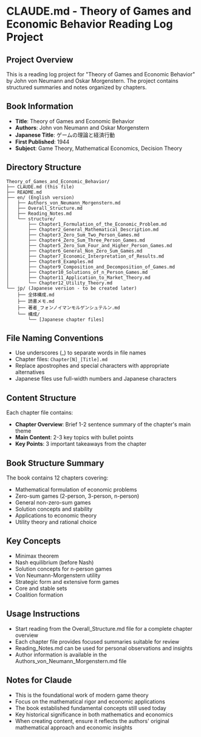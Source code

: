 # CLAUDE.md - Theory of Games and Economic Behavior Reading Log Project

## Project Overview
This is a reading log project for "Theory of Games and Economic Behavior" by John von Neumann and Oskar Morgenstern. The project contains structured summaries and notes organized by chapters.

## Book Information
- **Title**: Theory of Games and Economic Behavior
- **Authors**: John von Neumann and Oskar Morgenstern
- **Japanese Title**: ゲームの理論と経済行動
- **First Published**: 1944
- **Subject**: Game Theory, Mathematical Economics, Decision Theory

## Directory Structure
```
Theory_of_Games_and_Economic_Behavior/
├── CLAUDE.md (this file)
├── README.md
├── en/ (English version)
│   ├── Authors_von_Neumann_Morgenstern.md
│   ├── Overall_Structure.md
│   ├── Reading_Notes.md
│   └── structure/
│       ├── Chapter1_Formulation_of_the_Economic_Problem.md
│       ├── Chapter2_General_Mathematical_Description.md
│       ├── Chapter3_Zero_Sum_Two_Person_Games.md
│       ├── Chapter4_Zero_Sum_Three_Person_Games.md
│       ├── Chapter5_Zero_Sum_Four_and_Higher_Person_Games.md
│       ├── Chapter6_General_Non_Zero_Sum_Games.md
│       ├── Chapter7_Economic_Interpretation_of_Results.md
│       ├── Chapter8_Examples.md
│       ├── Chapter9_Composition_and_Decomposition_of_Games.md
│       ├── Chapter10_Solutions_of_n_Person_Games.md
│       ├── Chapter11_Application_to_Market_Theory.md
│       └── Chapter12_Utility_Theory.md
└── jp/ (Japanese version - to be created later)
    ├── 全体構成.md
    ├── 読書メモ.md
    ├── 著者_フォンノイマンモルゲンシュテルン.md
    └── 構成/
        └── [Japanese chapter files]
```

## File Naming Conventions
- Use underscores (_) to separate words in file names
- Chapter files: `Chapter[N]_[Title].md`
- Replace apostrophes and special characters with appropriate alternatives
- Japanese files use full-width numbers and Japanese characters

## Content Structure
Each chapter file contains:
- **Chapter Overview**: Brief 1-2 sentence summary of the chapter's main theme
- **Main Content**: 2-3 key topics with bullet points
- **Key Points**: 3 important takeaways from the chapter

## Book Structure Summary
The book contains 12 chapters covering:
- Mathematical formulation of economic problems
- Zero-sum games (2-person, 3-person, n-person)
- General non-zero-sum games
- Solution concepts and stability
- Applications to economic theory
- Utility theory and rational choice

## Key Concepts
- Minimax theorem
- Nash equilibrium (before Nash)
- Solution concepts for n-person games
- Von Neumann-Morgenstern utility
- Strategic form and extensive form games
- Core and stable sets
- Coalition formation

## Usage Instructions
- Start reading from the Overall_Structure.md file for a complete chapter overview
- Each chapter file provides focused summaries suitable for review
- Reading_Notes.md can be used for personal observations and insights
- Author information is available in the Authors_von_Neumann_Morgenstern.md file

## Notes for Claude
- This is the foundational work of modern game theory
- Focus on the mathematical rigor and economic applications
- The book established fundamental concepts still used today
- Key historical significance in both mathematics and economics
- When creating content, ensure it reflects the authors' original mathematical approach and economic insights